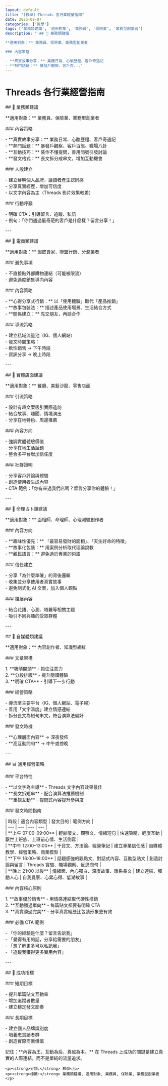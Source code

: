 ```yaml
---
layout: default
title: "[教學] Threads 各行業經營指南"
date: 2025-09-07
categories: ['教學']
tags: ['業務類建議', '適用對象', '業務員', '保險業', '業務型創業者']
description: " ## 🏢 業務類建議

**適用對象：** 業務員、保險業、業務型創業者

### 內容策略

- **真實故事分享：** 業務日常、心酸歷程、客戶奇遇記
- **熱門話題：** 暴發戶觀察、客戶百..."
---
```


<div class="card-section-1">
    <h1>Threads 各行業經營指南</h1>
    <p> ## 🏢 業務類建議</p>
<p>**適用對象：** 業務員、保險業、業務型創業者</p>
<p>### 內容策略</p>
<p>- **真實故事分享：** 業務日常、心酸歷程、客戶奇遇記<br>- **熱門話題：** 暴發戶觀察、客戶百態、職場八卦<br>- **互動技巧：** 裝作不懂提問，善用問號引發討論<br>- **發文格式：** 長文拆分成串文，增加互動機會</p>
<p>### 人設建立</p>
<p>- 建立鮮明個人品牌，讓讀者產生認同感<br>- 分享真實經歷，增加可信度<br>- 以文字內容為主（Threads 影片效果較差）</p>
<p>### 行動呼籲</p>
<p>- 明確 CTA：引導留言、追蹤、私訊<br>- 例句：「你們遇過最奇葩的客戶是什麼樣？留言分享！」</p>
<p>---</p>
<p>## 🛒 電商類建議</p>
<p>**適用對象：** 蝦皮賣家、聯盟行銷、分潤業者</p>
<p>### 避免事項</p>
<p>- 不直接貼外部購物連結（可能被限流）<br>- 避免過度銷售導向內容</p>
<p>### 內容策略</p>
<p>- **心得分享式行銷：** 以「使用體驗」取代「產品推銷」<br>- **故事包裝法：** 描述產品使用場景、生活結合方式<br>- **關係建立：** 先交朋友，再談合作</p>
<p>### 導流策略</p>
<p>- 建立私域流量池（IG、個人網站）<br>- 發文時間策略：<br>    - 軟性銷售 → 下午時段<br>    - 資訊分享 → 晚上時段</p>
<p>---</p>
<p>## 🏪 實體店面建議</p>
<p>**適用對象：** 餐廳、美髮沙龍、零售店面</p>
<p>### 引流策略</p>
<p>- 設計有趣文案吸引實際造訪<br>- 結合故事、趣聞、情境演出<br>- 分享在地特色、周邊推薦</p>
<p>### 內容方向</p>
<p>- 強調實體體驗價值<br>- 分享在地生活話題<br>- 整合多平台增加信任度</p>
<p>### 社群證明</p>
<p>- 分享客戶評論與體驗<br>- 創造使用者生成內容<br>- CTA 範例：「你有來過我們店嗎？留言分享你的體驗！」</p>
<p>---</p>
<p>## 🔮 命理占卜類建議</p>
<p>**適用對象：** 面相師、命理師、心理測驗創作者</p>
<p>### 內容方向</p>
<p>- **趣味性優先：** 「最容易發財的面相」、「天生好命的特徵」<br>- **故事化包裝：** 用案例分析取代理論說教<br>- **親民語言：** 避免過於專業的術語</p>
<p>### 信任建立</p>
<p>- 分享「為什麼準確」的背後邏輯<br>- 收集並分享使用者真實故事<br>- 避免制式化 AI 文案，加入個人觀點</p>
<p>### 擴展內容</p>
<p>- 結合花語、心測、塔羅等相關主題<br>- 吸引不同興趣的受眾群體</p>
<p>---</p>
<p>## 📝 自媒體類建議</p>
<p>**適用對象：** 內容創作者、知識型網紅</p>
<p>### 文章架構</p>
<p>1. **吸睛開頭** - 抓住注意力<br>2. **分段排版** - 提升閱讀體驗<br>3. **明確 CTA** - 引導下一步行動</p>
<p>### 經營策略</p>
<p>- 導流至主要平台（IG、個人網站、電子報）<br>- 善用「文字溫度」建立情感連結<br>- 拆分長文為短句串文，符合演算法偏好</p>
<p>### 發文時機</p>
<p>- **心理層面內容** → 深夜發佈<br>- **高互動問句** → 中午或傍晚</p>
<p>---</p>
<p>## 📊 通用經營策略</p>
<p>### 平台特性</p>
<p>- **以文字為主導** - Threads 文字內容效果最佳<br>- **長文拆短串** - 配合演算法推薦機制<br>- **重視互動** - 提問式內容提升參與度</p>
<p>### 發文時間指南</p>
<p>| 時段 | 適合內容類型 | 發文目的 | 範例方向 |<br>| --- | --- | --- | --- |<br>| **上午 07:00–09:00** | 輕鬆廢文、觀察文、情緒短句 | 快速吸睛，輕度互動 | 厭世上班族、上班前心情、生活側寫 |<br>| **中午 12:00–13:00** | 干貨文、方法論、經營筆記 | 建立專業信任感 | 自媒體教學、經營策略、商業模型 |<br>| **下午 16:00–18:00** | 話題感強的觀點文、對話式內容、互動型貼文 | 創造討論與留言 | Threads 實驗、職場觀察、反思問句 |<br>| **晚上 21:00 以後** | 情緒面、內心獨白、深度故事、暖系長文 | 建立連結、觸動人心 | 自我覺察、心累心得、低潮故事 |</p>
<p>### 內容核心原則</p>
<p>1. **故事優於銷售** - 用情感連結取代硬性推銷<br>2. **互動勝過單向** - 每篇貼文都要有明確 CTA<br>3. **真實勝過完美** - 分享真實經歷比包裝形象更有效</p>
<p>### 必備 CTA 範例</p>
<p>- 「你的經驗是什麼？留言告訴我」<br>- 「覺得有用的話，分享給需要的朋友」<br>- 「想了解更多可以私訊我」<br>- 「追蹤我獲得更多實用內容」</p>
<p>---</p>
<p>## 🎯 成功指標</p>
<p>### 短期目標</p>
<p>- 提升單篇貼文互動率<br>- 增加追蹤者數量<br>- 建立穩定發文節奏</p>
<p>### 長期目標</p>
<p>- 建立個人品牌識別度<br>- 培養忠實讀者群<br>- 創造實際商業價值</p>
<p>記住：**內容為王，互動為后，真誠為本。** 在 Threads 上成功的關鍵是建立真實的人際連結，而不是單純的流量追求。<br>        </p>

    <p><strong>分類:</strong> 教學</p>
    <p><strong>標籤:</strong> 業務類建議, 適用對象, 業務員, 保險業, 業務型創業者</p>
</div>
